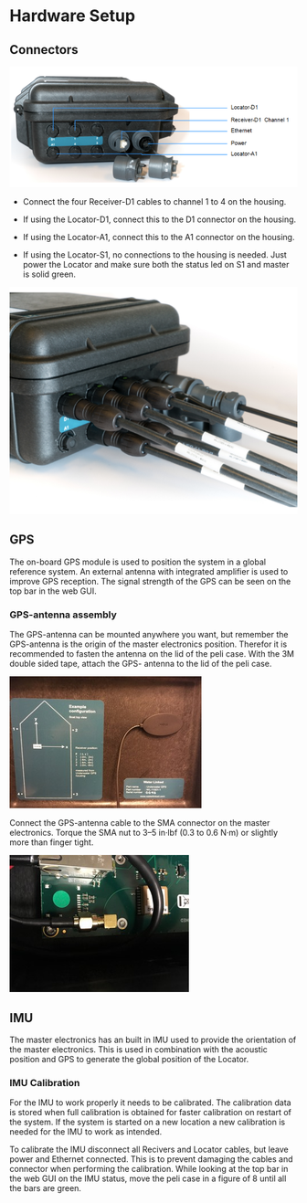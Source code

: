 # Hardware Setup

## Connectors

![pelicase_connectors](../img/pelicase_connectors.png)

* Connect the four Receiver-D1 cables to channel 1 to 4 on the housing.

* If using the Locator-D1, connect this to the D1 connector on the housing.

* If using the Locator-A1, connect this to the A1 connector on the housing.

* If using the Locator-S1, no connections to the housing is needed. Just power the Locator and make sure both the status led on S1 and master is solid green.

![pelicase_cables_connected](../img/pelicase_cables_connected.png)

## GPS

The on-board GPS module is used to position the system in a global reference system. An external antenna with integrated amplifier is used to improve GPS reception. The signal strength of the GPS can be seen on the top bar in the web GUI.

### GPS-antenna assembly

The GPS-antenna can be mounted anywhere you want, but remember the GPS-antenna is the origin of the master electronics position. Therefor it is recommended to fasten the antenna on the lid of the peli case. With the 3M double sided tape, attach the GPS- antenna to the lid of the peli case.

![gps_antenna_placement](../img/gps_antenna_placement.jpg)

Connect the GPS-antenna cable to the SMA connector on the master electronics. Torque the SMA nut to 3–5 in·lbf (0.3 to 0.6 N·m) or slightly more than finger tight.

![sma_connected](../img/sma_connected.png)

## IMU

The master electronics has an built in IMU used to provide the orientation of the master electronics. This is used in combination with the acoustic position and GPS to generate the global position of the Locator.

### IMU Calibration

For the IMU to work properly it needs to be calibrated. The calibration data is stored when full calibration is obtained for faster calibration on restart of the system. If the system is started on a new location a new calibration is needed for the IMU to work as intended.

To calibrate the IMU disconnect all Recivers and Locator cables, but leave power and Ethernet connected. This is to prevent damaging the cables and connector when performing the calibration. While looking at the top bar in the web GUI on the IMU status, move the peli case in a figure of 8 until all the bars are green.
